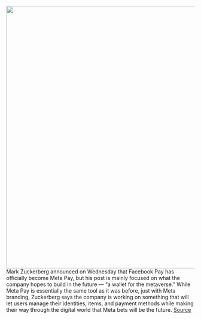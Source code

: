 <img src='https://cdn.vox-cdn.com/thumbor/9u3EZVd7e_YE73qlLYiRMxXdKTY=/0x0:2040x1360/1200x800/filters:focal(857x517:1183x843)/cdn.vox-cdn.com/uploads/chorus_image/image/71005342/acastro_211101_1777_meta_0003.0.jpg' width='700px' /><br/>
Mark Zuckerberg announced on Wednesday that Facebook Pay has officially become Meta Pay, but his post is mainly focused on what the company hopes to build in the future — “a wallet for the metaverse.” While Meta Pay is essentially the same tool as it was before, just with Meta branding, Zuckerberg says the company is working on something that will let users manage their identities, items, and payment methods while making their way through the digital world that Meta bets will be the future.
<a href='https://www.theverge.com/2022/6/22/23179058/mark-zuckerberg-meta-pay-wallet-metaverse-details'> Source <a/>
